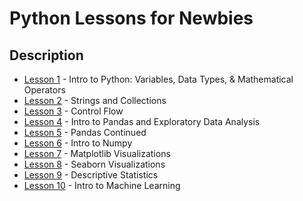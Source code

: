 # Python Lessons for Newbies


## Description
- [Lesson 1](https://gitlab.com/ronisha_h/python-lessons/-/blob/main/Lesson%201%20-%20IntroToPython+BasicOperations.ipynb) - Intro to Python: Variables, Data Types, & Mathematical Operators
- [Lesson 2](https://gitlab.com/ronisha_h/python-lessons/-/blob/main/Lesson%202%20-PythonStrings_and_Collections.ipynb) - Strings and Collections
- [Lesson 3](https://gitlab.com/ronisha_h/python-lessons/-/blob/main/Lesson%203%20-%20ControlFlow.ipynb) - Control Flow
- [Lesson 4](https://gitlab.com/ronisha_h/python-lessons/-/blob/main/Lesson%204%20-%20Intro_to_Pandas_and_EDA.ipynb) - Intro to Pandas and Exploratory Data Analysis
- [Lesson 5](https://gitlab.com/ronisha_h/python-lessons/-/blob/main/Lesson%205%20-%20PandasContinuedManipulatingData.ipynb) - Pandas Continued
- [Lesson 6](https://gitlab.com/ronisha_h/python-lessons/-/blob/main/Lesson%206%20-%20Intro_to_Numpy.ipynb) - Intro to Numpy
- [Lesson 7](https://gitlab.com/ronisha_h/python-lessons/-/blob/main/Lesson%207%20-%20MathplotlibVisualizations.ipynb) - Matplotlib Visualizations
- [Lesson 8](https://gitlab.com/ronisha_h/python-lessons/-/blob/main/Lesson%208%20-%20SeabornVisualizations.ipynb) - Seaborn Visualizations
- [Lesson 9](https://gitlab.com/ronisha_h/python-lessons/-/blob/main/Lesson%208%20-%20SeabornVisualizations.ipynb) - Descriptive Statistics
- [Lesson 10](https://gitlab.com/ronisha_h/python-lessons/-/blob/main/Lesson%2010%20-%20PythonMachineLearning.ipynb) - Intro to Machine Learning

